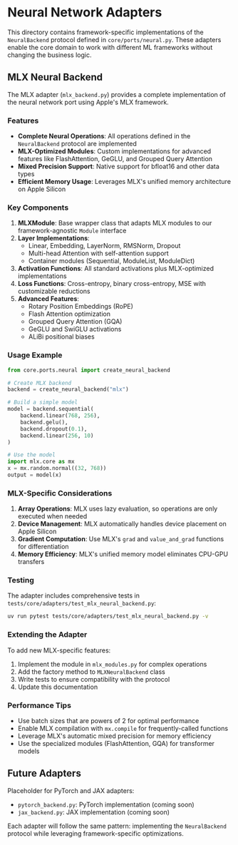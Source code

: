 # Neural Network Adapters

This directory contains framework-specific implementations of the `NeuralBackend` protocol defined in `core/ports/neural.py`. These adapters enable the core domain to work with different ML frameworks without changing the business logic.

## MLX Neural Backend

The MLX adapter (`mlx_backend.py`) provides a complete implementation of the neural network port using Apple's MLX framework.

### Features

- **Complete Neural Operations**: All operations defined in the `NeuralBackend` protocol are implemented
- **MLX-Optimized Modules**: Custom implementations for advanced features like FlashAttention, GeGLU, and Grouped Query Attention
- **Mixed Precision Support**: Native support for bfloat16 and other data types
- **Efficient Memory Usage**: Leverages MLX's unified memory architecture on Apple Silicon

### Key Components

1. **MLXModule**: Base wrapper class that adapts MLX modules to our framework-agnostic `Module` interface
2. **Layer Implementations**: 
   - Linear, Embedding, LayerNorm, RMSNorm, Dropout
   - Multi-head Attention with self-attention support
   - Container modules (Sequential, ModuleList, ModuleDict)
3. **Activation Functions**: All standard activations plus MLX-optimized implementations
4. **Loss Functions**: Cross-entropy, binary cross-entropy, MSE with customizable reductions
5. **Advanced Features**:
   - Rotary Position Embeddings (RoPE)
   - Flash Attention optimization
   - Grouped Query Attention (GQA)
   - GeGLU and SwiGLU activations
   - ALiBi positional biases

### Usage Example

```python
from core.ports.neural import create_neural_backend

# Create MLX backend
backend = create_neural_backend("mlx")

# Build a simple model
model = backend.sequential(
    backend.linear(768, 256),
    backend.gelu(),
    backend.dropout(0.1),
    backend.linear(256, 10)
)

# Use the model
import mlx.core as mx
x = mx.random.normal((32, 768))
output = model(x)
```

### MLX-Specific Considerations

1. **Array Operations**: MLX uses lazy evaluation, so operations are only executed when needed
2. **Device Management**: MLX automatically handles device placement on Apple Silicon
3. **Gradient Computation**: Use MLX's `grad` and `value_and_grad` functions for differentiation
4. **Memory Efficiency**: MLX's unified memory model eliminates CPU-GPU transfers

### Testing

The adapter includes comprehensive tests in `tests/core/adapters/test_mlx_neural_backend.py`:

```bash
uv run pytest tests/core/adapters/test_mlx_neural_backend.py -v
```

### Extending the Adapter

To add new MLX-specific features:

1. Implement the module in `mlx_modules.py` for complex operations
2. Add the factory method to `MLXNeuralBackend` class
3. Write tests to ensure compatibility with the protocol
4. Update this documentation

### Performance Tips

- Use batch sizes that are powers of 2 for optimal performance
- Enable MLX compilation with `mx.compile` for frequently-called functions
- Leverage MLX's automatic mixed precision for memory efficiency
- Use the specialized modules (FlashAttention, GQA) for transformer models

## Future Adapters

Placeholder for PyTorch and JAX adapters:

- `pytorch_backend.py`: PyTorch implementation (coming soon)
- `jax_backend.py`: JAX implementation (coming soon)

Each adapter will follow the same pattern: implementing the `NeuralBackend` protocol while leveraging framework-specific optimizations.